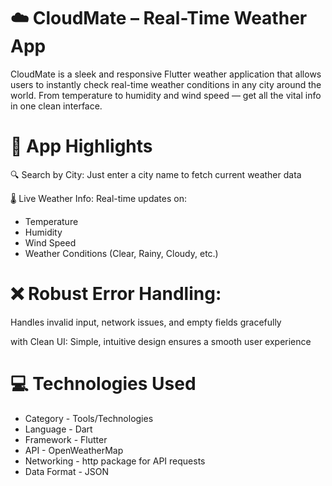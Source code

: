 # ☁️ CloudMate – Real-Time Weather App
CloudMate is a sleek and responsive Flutter weather application that allows users to instantly check real-time weather conditions in any city around the world. From temperature to humidity and wind speed — get all the vital info in one clean interface.

# 🌟 App Highlights
🔍 Search by City: Just enter a city name to fetch current weather data

🌡️ Live Weather Info: Real-time updates on:

- Temperature
- Humidity
- Wind Speed
- Weather Conditions (Clear, Rainy, Cloudy, etc.)

# ❌ Robust Error Handling: 
Handles invalid input, network issues, and empty fields gracefully

with Clean UI: Simple, intuitive design ensures a smooth user experience

# 💻 Technologies Used
- Category	  - Tools/Technologies
- Language	  - Dart
- Framework	  - Flutter
- API	        - OpenWeatherMap
- Networking	- http package for API requests
- Data Format	- JSON
